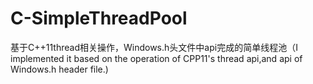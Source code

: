 # C-SimpleThreadPool
基于C++11thread相关操作，Windows.h头文件中api完成的简单线程池（I implemented it based on the operation of CPP11's thread api,and api of Windows.h header file.)
